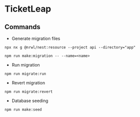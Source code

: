 # TicketLeap

## Commands

- Generate migration files

```
npx nx g @nrwl/nest:resource --project api --directory="app"
```

```
npm run make:migration -- --name=<name>
```

- Run migration

```
npm run migrate:run
```

- Revert migration

```
npm run migrate:revert
```

- Database seeding

```
npm run make:seed
```
